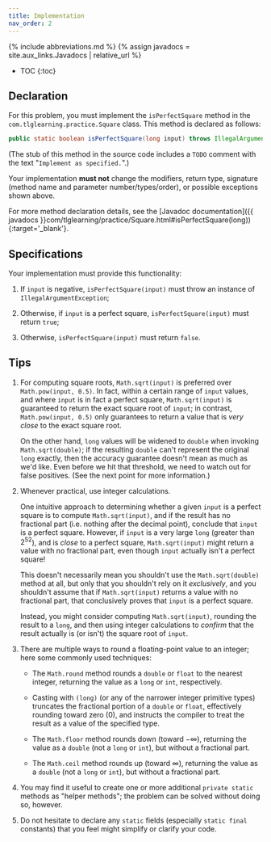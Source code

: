 ```yaml
---
title: Implementation
nav_order: 2
---
```


{% include abbreviations.md %}
{% assign javadocs = site.aux_links.Javadocs | relative_url %}

* TOC
{:toc}

## Declaration

For this problem, you must implement the `isPerfectSquare` method in the `com.tlglearning.practice.Square` class. This method is declared as follows:
 
```java
public static boolean isPerfectSquare(long input) throws IllegalArgumentException
```

(The stub of this method in the source code includes a `TODO` comment with the text "`Implement as specified.`".)

Your implementation **must not** change the modifiers, return type, signature (method name and parameter number/types/order), or possible exceptions shown above.

For more method declaration details, see the [Javadoc documentation]({{ javadocs }}com/tlglearning/practice/Square.html#isPerfectSquare(long)){:target='_blank'}.

## Specifications

Your implementation must provide this functionality:

1. If `input` is negative, `isPerfectSquare(input)` must throw an instance of `IllegalArgumentException`;

2. Otherwise, if `input` is a perfect square, `isPerfectSquare(input)` must return `true`; 

3. Otherwise, `isPerfectSquare(input)` must return `false`.

## Tips

1. For computing square roots, `Math.sqrt(input)` is preferred over `Math.pow(input, 0.5)`. In fact, within a certain range of `input` values, and where `input` is in fact a perfect square, `Math.sqrt(input)` is guaranteed to return the exact square root of `input`; in contrast, `Math.pow(input, 0.5)` only guarantees to return a value that is _very close_ to the exact square root. 

    On the other hand, `long` values will be widened to `double` when invoking `Math.sqrt(double)`; if the resulting `double` can't represent the original `long` exactly, then the accuracy guarantee doesn't mean as much as we'd like. Even before we hit that threshold, we need to watch out for false positives. (See the next point for more information.)

2. Whenever practical, use integer calculations. 

    One intuitive approach to determining whether a given `input` is a perfect square is to compute `Math.sqrt(input)`, and if the result has no fractional part (i.e. nothing after the decimal point), conclude that `input` is a perfect square. However, if `input` is a very large `long` (greater than $2^{52}$), and is _close_ to a perfect square, `Math.sqrt(input)` might return a value with no fractional part, even though `input` actually isn't a perfect square! 

    This doesn't necessarily mean you shouldn't use the `Math.sqrt(double)` method at all, but only that you shouldn't rely on it _exclusively_, and you shouldn't assume that if `Math.sqrt(input)` returns a value with no fractional part, that conclusively proves that `input` is a perfect square.

    Instead, you might consider computing `Math.sqrt(input)`, rounding the result to a `long`, and then using integer calculations to _confirm_ that the result actually is (or isn't) the square root of `input`.

4. There are multiple ways to round a floating-point value to an integer; here some commonly used techniques:

    * The `Math.round` method rounds a `double` or `float` to the nearest integer, returning the value as a `long` or `int`, respectively.

    * Casting with `(long)` (or any of the narrower integer primitive types) truncates the fractional portion of a `double` or `float`, effectively rounding toward zero (0), and instructs the compiler to treat the result as a value of the specified type.

    * The `Math.floor` method rounds down (toward $-\infty$), returning the value as a `double` (not a `long` or `int`), but without a fractional part.

    * The `Math.ceil` method rounds up (toward $\infty$), returning the value as a `double` (not a `long` or `int`), but without a fractional part.

5. You may find it useful to create one or more additional `private static` methods as "helper methods"; the problem can be solved without doing so, however.

6. Do not hesitate to declare any `static` fields (especially `static final` constants) that you feel might simplify or clarify your code.
